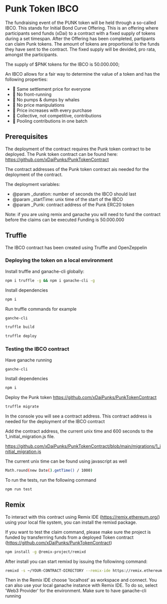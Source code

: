 # Punk Token IBCO
The fundraising event of the PUNK token will be held through a so-called IBCO. This stands for Initial Bond Curve Offering. This is an offering where participants send funds (xDai) to a contract with a fixed supply of tokens during a set timespan. After the Offering has been completed, partipants can claim Punk tokens. The amount of tokens are proportional to the funds they have sent to the contract. The fixed supply will be devided, pro rata, amongst the participants. 

The supply of $PNK tokens for the IBCO is 50.000.000;

An IBCO allows for a fair way to determine the value of a token and has the following properties:
- 🤍 Same settlement price for everyone
- 🤍 No front-running
- 🤍 No pumps & dumps by whales
- 🤍 No price manipulations
- 🤍 Price increases with every purchase
- 🤍 Collective, not competitive, contributions
- 🤍 Pooling contributions in one batch

## Prerequisites
The deployment of the contract requires the Punk token contract to be deployed.
The Punk token contract can be found here: https://github.com/xDaiPunks/PunkTokenContract

The contract addresses of the Punk token contract ais needed for the deployment of the contract.

The deployment variables:
- @param _duration: number of seconds the IBCO should last
- @param _startTime: unix time of the start of the IBCO
- @param _Punk: contract address of the Punk ERC20 token

Note: if you are using remix and ganache you will need to fund the contract before the claims can be executed
Funding is 50.000.000

## Truffle
The IBCO contract has been created using Truffle and OpenZeppelin 

### Deploying the token on a local environment
Install truffle and ganache-cli globally:
```sh
npm i truffle -g && npm i ganache-cli -g
```

Install dependencies

```sh
npm i 
```

Run truffle commands for example

```sh
ganche-cli

truffle build

truffle deploy
```

### Testing the IBCO contract
Have ganache running

```sh
ganche-cli
```

Install dependencies

```sh
npm i
```

Deploy the Punk token https://github.com/xDaiPunks/PunkTokenContract

```sh
truffle migrate
```

In the console you will see a contract address. This contract address is needed for the deployment of the IBCO contract

Add the contract address, the current unix time and 600 seconds to the 1_initial_migration.js file. 

https://github.com/xDaiPunks/PunkTokenContract/blob/main/migrations/1_initial_migration.js

The current unix time can be found using javascript as well 

```sh
Math.round(new Date().getTime() / 1000)
```

To run the tests, run the following command

```sh
npm run test
```



## Remix
To interact with this contract using Remix IDE (https://remix.ethereum.org/) using your local file system, you can install the remixd package.

If you want to test the claim command, please make sure the project is funded by transferrring funds from a deployed Token contract (https://github.com/xDaiPunks/PunkTokenContract)

```sh
npm install -g @remix-project/remixd
```

After install you can start remixd by issuing the followinng command:

```sh
remixd -s ~/YOUR-CONTRACT-DIRECTORY --remix-ide https://remix.ethereum.org/

```
Then in the Remix IDE choose 'localhost' as workspace and connect. You can also use your local ganache instance with Remix IDE. To do so, select 'Web3 Provider' for the environment. Make sure to have ganache-cli running 
